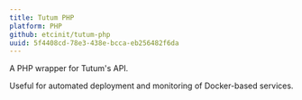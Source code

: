 ```yaml
---
title: Tutum PHP
platform: PHP
github: etcinit/tutum-php
uuid: 5f4408cd-78e3-438e-bcca-eb256482f6da
---
```


A PHP wrapper for Tutum's API.

<!--more-->

Useful for automated deployment and monitoring of Docker-based services.
